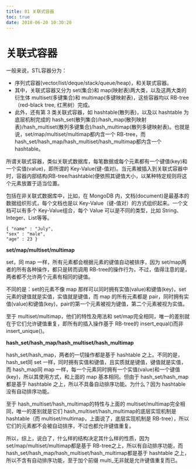 ```yaml
---
title: 01 关联式容器
toc: true
date: 2018-06-20 10:30:28
---
```

# 关联式容器

一般来说，STL容器分为：

 - 序列式容器(vector/list/deque/stack/queue/heap)，和关联式容器。
- 其中，关联式容器又分为 set(集合)和 map(映射表)两大类，以及这两大类的衍生体 multiset(多键集合)和 multimap(多键映射表)，这些容器均以 RB-tree（red-black tree, 红黑树）完成。
- 此外，还有第 3 类关联式容器，如 hashtable(散列表)，以及以 hashtable 为底层机制完成的 hash_set(散列集合)/hash_map(散列映射表)/hash_multiset(散列多键集合)/hash_multimap(散列多键映射表)。也就是说，set/map/multiset/multimap都内含一个 RB-tree，而 hash_set/hash_map/hash_multiset/hash_multimap都内含一个 hashtable。  

所谓关联式容器，类似关联式数据库，每笔数据或每个元素都有一个键值(key)和一个实值(value)，即所谓的 Key-Value(键-值对)。当元素被插入到关联式容器中时，容器内部结构(RB-tree/hashtable)便依照其键值大小，以某种特定规则将这个元素放置于适当位置。

包括在非关联式数据库中，比如，在 MongoDB 内，文档(document)是最基本的数据组织形式，每个文档也是以 Key-Value（键-值对）的方式组织起来。一个文档可以有多个 Key-Value组合，每个 Value 可以是不同的类型，比如 String、Integer、List等等。 

	{ "name" : "July",  
	"sex" : "male",  
	"age" : 23 }  

**set/map/multiset/multimap**

set，同 map 一样，所有元素都会根据元素的键值自动被排序，因为 set/map两者的所有各种操作，都只是转而调用 RB-tree的操作行为，不过，值得注意的是，两者都不允许两个元素有相同的键值。

不同的是：set的元素不像 map 那样可以同时拥有实值(value)和键值(key)，set元素的键值就是实值，实值就是键值，而 map 的所有元素都是 pair，同时拥有实值(value)和键值(key)，pair的第一个元素被视为键值，第二个元素被视为实值。
    
至于 multiset/multimap，他们的特性及用法和 set/map完全相同，唯一的差别就在于它们允许键值重复，即所有的插入操作基于 RB-tree的 insert_equal()而非 insert_unique()。

**hash_set/hash_map/hash_multiset/hash_multimap**

hash_set/hash_map，两者的一切操作都是基于 hashtable 之上。不同的是，hash_set同 set 一样，同时拥有实值和键值，且实质就是键值，键值就是实值，而 hash_map同 map 一样，每一个元素同时拥有一个实值(value)和一个键值(key)，所以其使用方式，和上面的 map 基本相同。但由于 hash_set/hash_map都是基于 hashtable 之上，所以不具备自动排序功能。为什么？因为 hashtable 没有自动排序功能。

至于 hash_multiset/hash_multimap的特性与上面的 multiset/multimap完全相同，唯一的差别就是它们 hash_multiset/hash_multimap的底层实现机制是 hashtable（而 multiset/multimap，上面说了，底层实现机制是 RB-tree），所以它们的元素都不会被自动排序，不过也都允许键值重复。

所以，综上，说白了，什么样的结构决定其什么样的性质，因为 set/map/multiset/multimap都是基于 RB-tree之上，所以有自动排序功能，而 hash_set/hash_map/hash_multiset/hash_multimap都是基于 hashtable 之上，所以不含有自动排序功能，至于加个前缀 multi_无非就是允许键值重复而已。

